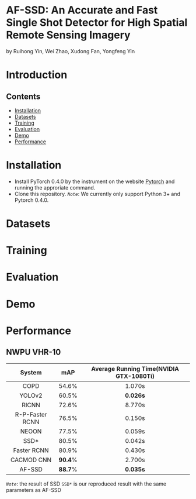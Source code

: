 # AF-SSD: An Accurate and Fast Single Shot Detector for High Spatial Remote Sensing Imagery
by Ruihong Yin, Wei Zhao, Xudong Fan, Yongfeng Yin
# Introduction


## Contents
- <a href='#installation'>Installation</a>
- <a href='#datasets'>Datasets</a>
- <a href='#training'>Training</a>
- <a href='#evaluation'>Evaluation</a>
- <a href='#demo'>Demo</a>
- <a href='#performance'>Performance</a>


# Installation
* Install PyTorch 0.4.0 by the instrument on the website [Pytorch](https://pytorch.org/) and running the approriate command.
* Clone this repository.
  *`Note`*: We currently only support Python 3+ and Pytorch 0.4.0.
  
# Datasets

# Training 

# Evaluation

# Demo

# Performance
## NWPU VHR-10
|System | mAP |Average Running Time(NVIDIA GTX-1080Ti)|
|:--:|:--:|:--:|
|COPD|54.6%|1.070s|
|YOLOv2|60.5%|**0.026s**|
|RICNN|72.6%|8.770s|
|R-P-Faster RCNN|76.5%|0.150s|
|NEOON|77.5%|0.059s|
|SSD*|80.5%|0.042s|
|Faster RCNN|80.9%|0.430s|
|CACMOD CNN|**90.4**%|2.700s|
|AF-SSD|**88.7**%|**0.035s**|
*`Note`*: the result of SSD `SSD*` is our reproduced result with the same parameters as AF-SSD
